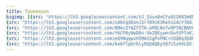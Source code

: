 ```yaml
---
title: Tasmanien
bigimg: [{src: "https://lh3.googleusercontent.com/VJ_Ixun8nCfxUSIK83mONT_qGNtQNIH3bt8xTO0mCSSD-SeGmvEMJH-CwJWCaP5ga4JzOX_RA6JKzqef0k4bUUrSA8UQInohj5_RugfOSL-D31sDaoh9vuBvTW09x-R4s0TEHBRCjpk=w1920-h1080"},
{src: "https://lh3.googleusercontent.com/nDbCqdDonJ2r399iK3KeVsG4CY788iteIJa3jdycJDhbSdVYv8UXlwsBtFPkvxlbxJqfJR9F27GF4moJt82Xz87wZbGIYK0-UX2hDiAN0pzby2VWimcaoRFAlLp4MR6lNm3J8o5qI6k=w1920-h1080"},
{src: "https://lh3.googleusercontent.com/B0mcZfAZfT76-oMOL0n7uRPfACBNV6HrT0de-mxuG6fXxT4DuQRrFLHAmJ9pmt_GnFtUiLaN2kaRWYfBFDfaoYj2oDxAEzKq0CwIEZiGcURYPcrbC-QT1x4Jk75vwTSYvAqjNrpRv8s=w1920-h1080"},
{src: "https://lh3.googleusercontent.com/Y6CP8yNwD0n-5kZ0EypmrDutVPToK3Le4gHk0Epd9WAQZ0HWF547nY5e7SQ8vnnXNha2ux4Xxm_p5-RgjlPKiB8yI0LVKw5AGc9mHXV7lAU1l7zwUFMVJ354r-gbWZYQxEFAMGgsNNg=w1920-h1080"},
{src: "https://lh3.googleusercontent.com/eQ9NqqwvH5MA31gPuPNCrCUQDq3QdB9qvmFmUiYUSPNkqkXzMTyNrUTV1l5uI-MiNOJ3hztBJzZhTPsUDlAUWAkSlcJGVOmntB3ZMQYNYTzcUnyS8Nr_2FcWRvXppsFzCpkpqDRd2wE=w1920-h1080"},
{src: "https://lh3.googleusercontent.com/ke6flpbrkLyRQXAQby507c5z4dLQ5f_pvO5fwfHcAB_gJ7O84eqLrkJ-7EM8SWz-42Bdts-GAKEGWwrClG_9n0YLs4XP08UDVFjTVc6gZxrYmNT1tTZG1y8Dui5AZksN5ElYoiUUliQ=w1920-h1080"}]
---
```



